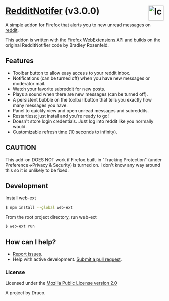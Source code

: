 # [RedditNotifer](https://addons.mozilla.org/en-US/firefox/addon/redditnotifier-WE/) (v3.0.0) <img src="https://raw.githubusercontent.com/Druce/RedditNotifier-WE/master/data/icon-logo.png" alt="Icon" align="right" height="48"/>

A simple addon for Firefox that alerts you to new unread messages on [reddit](http://reddit.com/).

This addon is written with the Firefox [WebExtensions API](https://developer.mozilla.org/en-US/docs/Mozilla/Add-ons/WebExtensions) and builds on the original RedditNotifier code by Bradley Rosenfeld.

## Features

- Toolbar button to allow easy access to your reddit inbox.
- Notifications (can be turned off) when you have new messages or moderator mail.
- Watch your favorite subreddit for new posts.
- Plays a sound when there are new messages (can be turned off).
- A persistent bubble on the toolbar button that tells you exactly how many messages you have.
- Panel to quickly view and open unread messages and subreddits.
- Restartless; just install and you're ready to go!
- Doesn't store login credentials. Just log into reddit like you normally would.
- Customizable refresh time (10 seconds to infinity).

## CAUTION

This add-on DOES NOT work if Firefox built-in "Tracking Protection" (under Preference->Privacy & Security) is turned on. I don't know any way around this so it is unlikely to be fixed.

## Development

Install web-ext

```bash
$ npm install --global web-ext
```

From the root project directory, run web-ext

```bash
$ web-ext run
```

## How can I help?

- [Report issues](https://github.com/Druco/RedditNotifier-WE/issues).
- Help with active development. [Submit a pull request](https://github.com/Druce/RedditNotifier-WE/pulls).

### License
Licensed under the [Mozilla Public License version 2.0](https://www.mozilla.org/MPL/2.0/)

A project by Druco.
